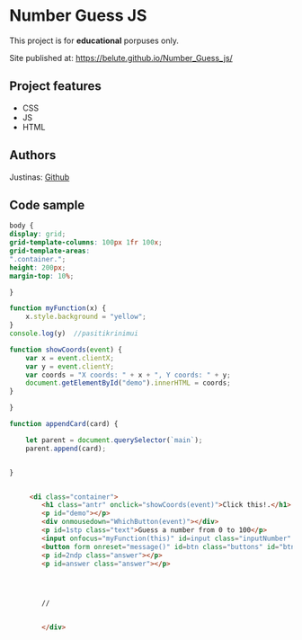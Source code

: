 

# Number Guess JS



This project is for **educational** porpuses only. 

Site published at: https://belute.github.io/Number_Guess_js/


## Project features


-   CSS
-   JS
-   HTML

## Authors

Justinas: [Github](https://github.com/Belute)

## Code sample



```css
body {
display: grid;
grid-template-columns: 100px 1fr 100x;
grid-template-areas: 
".container.";
height: 200px;
margin-top: 10%;

}
```
```js
function myFunction(x) {
    x.style.background = "yellow";
}
console.log(y)  //pasitikrinimui

function showCoords(event) {
    var x = event.clientX;
    var y = event.clientY;
    var coords = "X coords: " + x + ", Y coords: " + y;
    document.getElementById("demo").innerHTML = coords;
}

}

function appendCard(card) {

    let parent = document.querySelector(`main`);
    parent.append(card);


}



```
```html
     <di class="container">
        <h1 class="antr" onclick="showCoords(event)">Click this!.</h1>
        <p id="demo"></p>
        <div onmousedown="WhichButton(event)"></div>
        <p id=1stp class="text">Guess a number from 0 to 100</p>
        <input onfocus="myFunction(this)" id=input class="inputNumber" type=number min=0 max=100>
        <button form onreset="message()" id=btn class="buttons" id="btn2">Submit</button>
        <p id=2ndp class="answer"></p>
        <p id=answer class="answer"></p>




        //


        </div>
```
